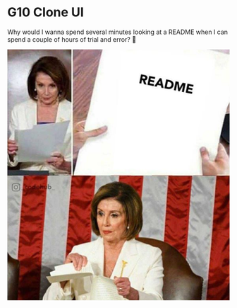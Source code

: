 # G10 Clone UI
Why would I wanna spend several minutes looking at a README when I can spend a couple of hours of trial and error? 🤡


![Image](readmefoto.PNG)
 

